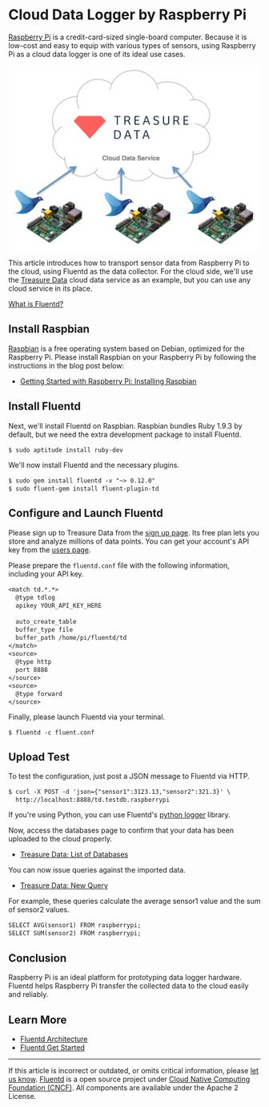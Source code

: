 Cloud Data Logger by Raspberry Pi
=================================

[Raspberry Pi](http://www.raspberrypi.org/) is a credit-card-sized
single-board computer. Because it is low-cost and easy to equip with
various types of sensors, using Raspberry Pi as a cloud data logger is
one of its ideal use cases.

![](/images/raspberry-pi-cloud-data-logger.png)

This article introduces how to transport sensor data from Raspberry Pi
to the cloud, using Fluentd as the data collector. For the cloud side,
we'll use the [Treasure Data](http://www.fluentd.org/treasuredata) cloud
data service as an example, but you can use any cloud service in its
place.


[What is Fluentd?](/articles/architecture.md)


Install Raspbian
----------------

[Raspbian](http://www.raspbian.org/) is a free operating system based on
Debian, optimized for the Raspberry Pi. Please install Raspbian on your
Raspberry Pi by following the instructions in the blog post below:

-   [Getting Started with Raspberry Pi: Installing
    Raspbian](http://www.andrewmunsell.com/blog/getting-started-raspberry-pi-install-raspbian)

Install Fluentd
---------------

Next, we'll install Fluentd on Raspbian. Raspbian bundles Ruby 1.9.3 by
default, but we need the extra development package to install Fluentd.

``` {.CodeRay}
$ sudo aptitude install ruby-dev
```

We'll now install Fluentd and the necessary plugins.

``` {.CodeRay}
$ sudo gem install fluentd -v "~> 0.12.0"
$ sudo fluent-gem install fluent-plugin-td
```

Configure and Launch Fluentd
----------------------------

Please sign up to Treasure Data from the [sign up
page](https://console.treasuredata.com/users/sign_up). Its free plan
lets you store and analyze millions of data points. You can get your
account's API key from the [users
page](https://console.treasuredata.com/users/current).

Please prepare the `fluentd.conf` file with the following information,
including your API key.

``` {.CodeRay}
<match td.*.*>
  @type tdlog
  apikey YOUR_API_KEY_HERE

  auto_create_table
  buffer_type file
  buffer_path /home/pi/fluentd/td
</match>
<source>
  @type http
  port 8888
</source>
<source>
  @type forward
</source>
```

Finally, please launch Fluentd via your terminal.

``` {.CodeRay}
$ fluentd -c fluent.conf
```

Upload Test
-----------

To test the configuration, just post a JSON message to Fluentd via HTTP.

``` {.CodeRay}
$ curl -X POST -d 'json={"sensor1":3123.13,"sensor2":321.3}' \
  http://localhost:8888/td.testdb.raspberrypi
```

If you\'re using Python, you can use Fluentd\'s [python logger](/articles/python.md)
library.

Now, access the databases page to confirm that your data has been
uploaded to the cloud properly.

-   [Treasure Data: List of
    Databases](https://console.treasuredata.com/databases)

You can now issue queries against the imported data.

-   [Treasure Data: New
    Query](https://console.treasuredata.com/query_forms/new)

For example, these queries calculate the average sensor1 value and the
sum of sensor2 values.

``` {.CodeRay}
SELECT AVG(sensor1) FROM raspberrypi;
SELECT SUM(sensor2) FROM raspberrypi;
```

Conclusion
----------

Raspberry Pi is an ideal platform for prototyping data logger hardware.
Fluentd helps Raspberry Pi transfer the collected data to the cloud
easily and reliably.

Learn More
----------

-   [Fluentd Architecture](/articles/architecture.md)
-   [Fluentd Get Started](/articles/quickstart.md)


------------------------------------------------------------------------


If this article is incorrect or outdated, or omits critical information,
please [let us know](https://github.com/fluent/fluentd-docs/issues?state=open).
[Fluentd](http://www.fluentd.org/) is a open source project under [Cloud
Native Computing Foundation (CNCF)](https://cncf.io/). All components
are available under the Apache 2 License.
